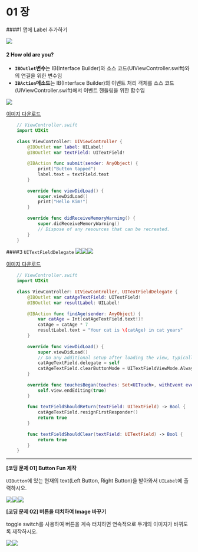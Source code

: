 # 01 장

####1 앱에 Label 추가하기

![](1_1.png)

 
#### 2 How old are you? 

* **`IBOutlet`변수**는 IB(Interface Builder)와 소스 코드(UIViewController.swift)와의 연결을 위한 변수임
* **`IBAction`메소드**는 IB(Interface Builder)의 이벤트 처리 객체를 소스 코드(UIViewController.swift)에서 이벤트 핸들링을 위한 함수임 

![](2_1.png)

[이미지 다운로드](https://dl.dropboxusercontent.com/u/11130733/Lec_2016_public/people.gif)
```swift
    // ViewController.swift
    import UIKit
    
    class ViewController: UIViewController {
        @IBOutlet var label: UILabel!
        @IBOutlet var textField: UITextField!
        
        @IBAction func submit(sender: AnyObject) {
            print("Button tapped")
            label.text = textField.text
        }
        
        override func viewDidLoad() {
            super.viewDidLoad()
            print("Hello Kim!")
        }
    
        override func didReceiveMemoryWarning() {
            super.didReceiveMemoryWarning()
            // Dispose of any resources that can be recreated.
        }
    }
```

####3 ```UITextFieldDelegate``` 
![](cat_year_1_1.png)![](cat_year_2_1.png)![](cat_year_3_1.png)

  
  [이미지 다운로드](https://dl.dropboxusercontent.com/u/11130733/Lec_2016_public/cat.png)
```swift
    // ViewController.swift
    import UIKit
    
    class ViewController: UIViewController, UITextFieldDelegate {
        @IBOutlet var catAgeTextField: UITextField!
        @IBOutlet var resultLabel: UILabel!
        
        @IBAction func findAge(sender: AnyObject) { 
            var catAge = Int(catAgeTextField.text!)!
            catAge = catAge * 7
            resultLabel.text = "Your cat is \(catAge) in cat years"
        }
        
        override func viewDidLoad() {
            super.viewDidLoad()
            // Do any additional setup after loading the view, typically from a nib.
            catAgeTextField.delegate = self
            catAgeTextField.clearButtonMode = UITextFieldViewMode.Always
        }
    
        override func touchesBegan(touches: Set<UITouch>, withEvent event: UIEvent?) {
            self.view.endEditing(true)
        }
        
        func textFieldShouldReturn(textField: UITextField) -> Bool {
            catAgeTextField.resignFirstResponder()
            return true
        }
        
        func textFieldShouldClear(textField: UITextField) -> Bool {
            return true
        }
    }
```

---


**[코딩 문제 01] Button Fun 제작**

`UIButton`에 있는 현재의 text(Left Button, Right Button)을 받아와서 `UILabel`에 출력하시오.
 
 ![](ButtonFun01.png)![](ButtonFun02.png)![](ButtonFun03.png)

**[코딩 문제 02] 버튼을 터치하여 Image 바꾸기**

toggle switch를 사용하여 버튼을 계속 터치하면 연속적으로 두개의 이미지가 바뀌도록 제작하시오.

![](ChangeIMG01_s.png)![](ChangeIMG02_s.png)


